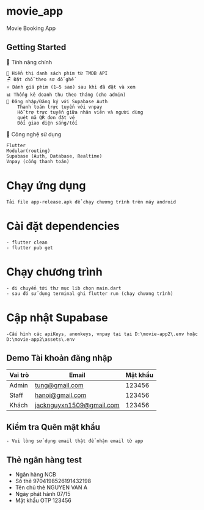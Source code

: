 # movie_app

Movie Booking App

## Getting Started

🚀 Tính năng chính

    🎽️ Hiển thị danh sách phim từ TMDB API
    🪑 Đặt chỗ theo sơ đồ ghế
    ⭐ Đánh giá phim (1–5 sao) sau khi đã đặt và xem
    📊 Thống kê doanh thu theo tháng (cho admin)
    🔐 Đăng nhập/Đăng ký với Supabase Auth
        Thanh toán trực tuyến với vnpay
        Hỗ trợ trực tuyến giữa nhân viên và người dùng
        quét mã QR đơn đặt vé
        Đổi giao diện sáng/tối

💠 Công nghệ sử dụng

    Flutter 
    Modular(routing)
    Supabase (Auth, Database, Realtime)
    Vnpay (cổng thanh toán)

 # Chạy ứng dụng
    Tải file app-release.apk để chạy chương trình trên máy android
 # Cài đặt dependencies
    - flutter clean 
    - flutter pub get
 # Chạy chương trình
    - di chuyển tới thư mục lib chọn main.dart
    - sau đó sử dụng terminal ghi flutter run (chạy chương trình)
 # Cập nhật Supabase
    -Cấu hình các apiKeys, anonkeys, vnpay tại tại D:\movie-app2\.env hoặc D:\movie-app2\assets\.env

## Demo Tài khoản đăng nhập

| Vai trò | Email                      | Mật khẩu    |
|-------- |----------------------------|-------------|
| Admin   | tung@gmail.com             | 123456      |
| Staff   | hanoi@gmail.com            | 123456      |
| Khách   | jacknguyxn1509@gmail.com   | 123456      |

## Kiểm tra Quên mật khẩu
    - Vui lòng sử dụng email thật để nhận email từ app
## Thẻ ngân hàng test
   - Ngân hàng	NCB
   - Số thẻ	9704198526191432198
   - Tên chủ thẻ	NGUYEN VAN A
   - Ngày phát hành	07/15
   - Mật khẩu OTP	123456
